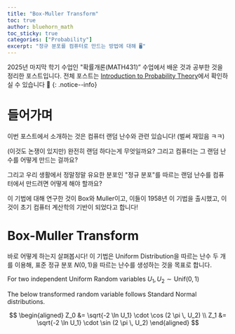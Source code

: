 ```yaml
---
title: "Box-Muller Transform"
toc: true
author: bluehorn_math
toc_sticky: true
categories: ["Probability"]
excerpt: "정규 분포를 컴퓨터로 만드는 방법에 대해 🖥️"
---
```


2025년 마지막 학기 수업인 "확률개론(MATH431)” 수업에서 배운 것과 공부한 것을 정리한 포스트입니다. 전체 포스트는 [Introduction to Probability Theory](/categories/introduction-probability-theory)에서 확인하실 수 있습니다 🎲
{: .notice--info}

# 들어가며

이번 포스트에서 소개하는 것은 컴퓨터 랜덤 난수와 관련 있습니다! (벌써 재밌음 ㅋㅋ)

(이것도 논쟁이 있지만) 완전히 랜덤 하다는게 무엇일까요? 그리고 컴퓨터는 그 랜덤 난수를 어떻게 만드는 걸까요?

그리고 우리 생활에서 정말정말 유요한 분포인 "정규 분포"를 따르는 랜덤 난수를 컴퓨터에서 만드려면 어떻게 해야 할까요?

이 기법에 대해 연구한 것이 Box와 Muller이고, 이들이 1958년 이 기법을 출시했고, 이것이 초기 컴퓨터 계산학의 기반이 되었다고 합니다!

# Box-Muller Transform

바로 어떻게 하는지 살펴봅시다! 이 기법은 Uniform Distribution을 따르는 난수 두 개를 이용해, 표준 정규 분포 $N(0, 1)$을 따르는 난수를 생성하는 것을 목표로 합니다.

<div class="theorem" markdown="1">

For two independent Uniform Random variables $U_1, U_2 \sim \text{Unif}(0, 1)$

The below transformed random variable follows Standard Normal distributions.

$$
\begin{aligned}
Z_0 &= \sqrt{-2 \ln U_1} \cdot \cos (2 \pi \, U_2) \\
Z_1 &= \sqrt{-2 \ln U_1} \cdot \sin (2 \pi \, U_2)
\end{aligned}
$$

</div>


